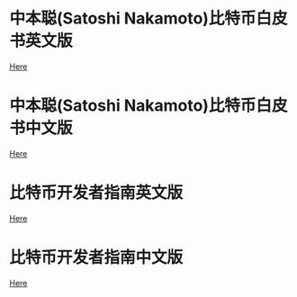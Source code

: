 # 中本聪(Satoshi Nakamoto)比特币白皮书英文版
[Here](https://github.com/GammaGao/bitcoinwhitepaper/blob/master/bitcoin_en.pdf)

# 中本聪(Satoshi Nakamoto)比特币白皮书中文版
[Here](https://github.com/GammaGao/bitcoinwhitepaper/blob/master/bitcoin_cn.pdf)

# 比特币开发者指南英文版
[Here](https://bitcoin.org/en/developer-guide)

# 比特币开发者指南中文版
[Here](http://yiyibooks.cn/translate/bitcoin/developer-guide.html)

